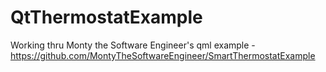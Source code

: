 # QtThermostatExample
Working thru Monty the Software Engineer's qml example - https://github.com/MontyTheSoftwareEngineer/SmartThermostatExample
